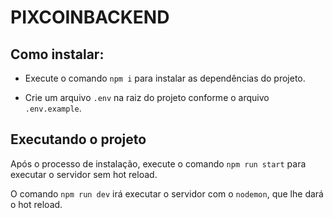 # PIXCOINBACKEND

## Como instalar:

- Execute o comando `npm i` para instalar as dependências do projeto.

- Crie um arquivo `.env` na raiz do projeto conforme o arquivo `.env.example`.

## Executando o projeto
Após o processo de instalação, execute o comando
`npm run start` para executar o servidor sem hot reload.

O comando `npm run dev` irá executar o servidor com o `nodemon`, que lhe dará o hot reload.